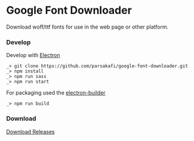 # Google Font Downloader
Download woff/ttf fonts for use in the web page or other platform.



### Develop
Develop with [Electron](https://www.electronjs.org)
```text
_> git clone https://github.com/parsakafi/google-font-downloader.git
_> npm install
_> npm run sass
_> npm run start
```

For packaging used the [electron-builder](https://www.electron.build)
```text
_> npm run build
```

### Download
[Download Releases](https://github.com/parsakafi/google-font-downloader/releases)